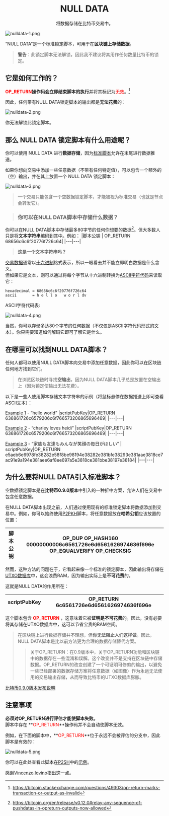# <center>NULL DATA</center>
<center>将数据存储在比特币交易中。</center>

![nulldata-1.png](img/nulldata-1%20(1).png)

“NULL DATA”是一个标准锁定脚本，可用于在**区块链上存储数据**。

>**警告**：此锁定脚本无法解锁，因此我不建议将其用作任何数量比特币的锁定。

## 它是如何工作的？

**<span style="color: red">OP_RETURN</span>**操作码**会立即结束脚本的执行**并将其标记为<span style="color: red">无效</span>。[^1]

因此，任何带有NULL DATA锁定脚本的输出都是**无法花费**的：

![nulldata-2.png](img/nulldata-2%20(1).png)

你无法解锁此锁定脚本。

## 那么 NULL DATA 锁定脚本有什么用途呢？
你可以使用 NULL DATA 进行**数据存储**，因为[标准脚本](../Script.md#标准脚本)允许在末尾进行数据推送。

如果你想向交易中添加一些任意数据（不带有任何特定值），可以包含一个额外的（空）输出，并在其上放置一个 NULL DATA 锁定脚本：

![nulldata-3.png](img/nulldata-3%20(1).png)

>一个交易只能包含一个空数据锁定脚本，才能被视为标准交易（也就是节点会转发它）。

>### 你可以在NULL DATA脚本中存储什么数据？

你可以在NULL DATA脚本中存储最多80字节的任何你想要的数据[^2]。但大多数人只是将**文本字符串**编码到其中。例如：
|脚本公钥 | OP_RETURN 68656c6c6f20776f726c64|
|---|---|

>**这是一个文本字符串吗？**

[交易数据](../../Transaction/Transaction%20Data/Transaction%20Data.md)通常以[十六进制](../../Other/Hexadecimal/hexadecimal.md)格式表示，所以一眼看去并不能立即明白数据是什么含义。  
但如果它是文本，则可以通过将每个字节从十六进制转换为[ASCII字符代码](http://www.asciitable.com/)来读取它：
```
hexadecimal = 68656c6c6f20776f726c64
ascii       = h e l l o   w o r l dv
```
ASCII字符代码表:

![nulldata-4.png](img/nulldata-4%20(1).png)

当然，你可以存储多达80个字节的任何数据（不仅仅是ASCII字符代码形式的文本）。你只需要知道如何解码它即可了解它是什么。

## 在哪里可以找到NULL DATA脚本？
任何人都可以使用NULL DATA脚本向交易中添加任意数据，因此你可以在区块链任何地方找到它们。

>在浏览区块链时寻找**空输出**，因为NULL DATA脚本几乎总是放置在空输出上（因为锁定使输出无法花费）。

以下是一些人使用脚本存储文本字符串的示例（将鼠标悬停在数据推送上即可查看ASCII文本）：

[Example 1](https://learnmeabitcoin.com/explorer/transaction/6dfb16dd580698242bcfd8e433d557ed8c642272a368894de27292a8844a4e75) - “hello world”
|scriptPubKey|OP_RETURN 636861726c6579206c6f766573206865696469<!--hello world-->|
|---|---|

[Example 2](https://learnmeabitcoin.com/explorer/transaction/8bae12b5f4c088d940733dcd1455efc6a3a69cf9340e17a981286d3778615684) - “charley loves heidi”
|scriptPubKey|OP_RETURN 636861726c6579206c6f766573206865696469<!--charley loves heidi-->|
|---|---|

[Example 3](https://learnmeabitcoin.com/explorer/transaction/67e93f47a5370124798e26980a3190759b682bdb4e9456350cf39141d41633bf) - “家族も友達もみんなが笑顔の毎日がほしい”
| scriptPubKey|OP_RETURN e5aeb6e6978fe38282e58f8be98194e38282e381bfe38293e381aae3818ce7ac91e9a194e381aee6af8ee697a5e3818ce381bbe38197e38184<!--家族も友達もみんなが笑顔の毎日がほしい-->|
|---|---|

## 为什么要将NULL DATA引入标准脚本？

空数据锁定脚本是在**比特币0.9.0版本**中引入的一种折中方案，允许人们在交易中包含任意数据。

在NULL DATA脚本出现之前，人们通过使用现有的标准锁定脚本将数据添加到交易中。例如，你可以始终使用[P2PKH](../P2PKH/P2PKH.md)脚本，将任意数据放在**哈希公钥**应该放置的位置：

|脚本公钥|OP_DUP OP_HASH160 00000000006c6561726e6d6561626974636f696e<!--learnmeabitcoin--> OP_EQUALVERIFY OP_CHECKSIG|
|---|---|

然而，这种方法的问题在于，它看起来像一个标准的锁定脚本，因此输出将存储在[UTXO数据库](../../Transaction/UTXO/UTXO.md#utxo数据库)中，这会浪费RAM，因为输出实际上是**不可花费**的。

这就是NULL DATA的作用所在：

|scriptPubKey|OP_RETURN 6c6561726e6d6561626974636f696e|
|---|---|

这个脚本包含 **<span style="color: red">OP_RETURN</span>** ，这意味着它被**证明是不可花费**的。因此，没有必要将其存储在UTXO数据库中，这可以节省宝贵的RAM空间。

>在区块链上进行数据存储并不理想，但**你无法阻止人们这样做**。因此，NULL DATA脚本是比以前方法更为合理的数据存储替代方案。
>>关于OP_RETURN：在0.9版本中，关于OP_RETURN功能和区块链中的数据存在一些混淆和误解。这个改变并不是支持在区块链中存储数据。OP_RETURN的改变创建了一个可证明可修剪的输出，以避免一些已经部署的数据存储方案将任意数据（如图像）作为永远无法使用的交易输出存储，从而导致比特币的UTXO数据库膨胀。

[比特币0.9.0版本发布说明](https://bitcoin.org/en/release/v0.9.0)

## 注意事项
**必须对OP_RETURN进行评估才能使脚本失败。**  
脚本中存在 **<span style="color: red">OP_RETURN</span>**操作码并不会自动使脚本无效。

例如，在下面的脚本中，**<span style="color: red">OP_RETURN</span>**位于永远不会被评估的分支中，因此脚本是有效的：

![nulldata-5.png](img/nulldata-5.png)

你可以在此处查看此脚本在[P2SH](../P2SH/P2SH.md)中的[示例](https://learnmeabitcoin.com/explorer/transaction/7aabb1beb1fe7019fb3a4f3aeb4dbb1fd1917ada16df09c0517652cd918707ea/output/0)。

感谢[Vincenzo Iovino](https://sites.google.com/site/vincenzoiovinoit)指出这一点。

[^1]:https://bitcoin.stackexchange.com/questions/49303/op-return-marks-transaction-or-output-as-invalid
[^2]:https://bitcoin.org/en/release/v0.12.0#relay-any-sequence-of-pushdatas-in-opreturn-outputs-now-allowed
